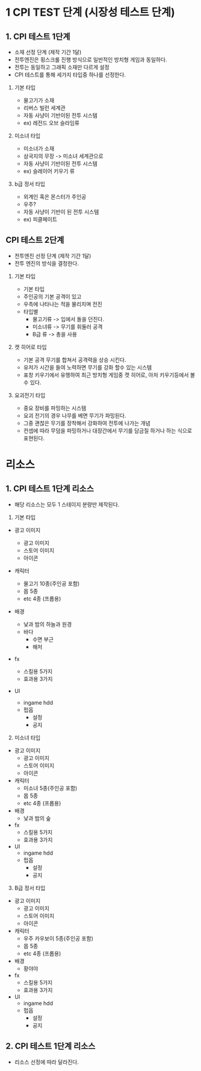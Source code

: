 # 1 CPI TEST 단계 (시장성 테스트 단계) 
## 1. CPI 테스트 1단계
- 소재 선정 단계 (제작 기간 1달)
- 전투엔진은 횡스크롤 진행 방식으로 일반적인 방치형 게임과 동일하다.
- 전투는 동일하고 그래픽 소재만 다르게 설정
- CPI 테스트를 통해 세가지 타입중 하나를 선정한다.

1) 기본 타입
    - 물고기가 소재
    - 리버스 빌런 세계관
    - 자동 사냥이 기반이된 전투 시스템
    - ex) 레전드 오브 슬라임류

2) 미소녀 타입
    - 미소녀가 소재
    - 삼국지의 무장 -> 미소녀 세계관으로
    - 자동 사냥이 기반이된 전투 시스템
    - ex) 슬레이어 키우기 류

3) b급 정서 타입
    - 외계인 혹은 몬스터가 주인공
    - 우주?
    - 자동 사냥이 기반이 된 전투 시스템
    - ex) 피클페이트
 
## CPI 테스트 2단계
- 전투엔진 선정 단계 (제작 기간 1달)
- 전투 엔진의 방식을 결정한다.
1) 기본 타입
    - 기본 타입
    - 주인공의 기본 공격이 있고
    - 우측에 나타나는 적을 물리치며 전진
    - 타입별
        - 물고기류 -> 입에서 돌을 던진다.
        - 미소녀류 -> 무기를 휘둘러 공격
        - B급 류 -> 총을 사용 

2) 캣 히어로 타입
    - 기본 공격 무기를 합쳐서 공격력을 상승 시킨다.
    - 유저가 시간을 들여 노력하면 무기를 강화 할수 있는 시스템
    - 표창 키우기에서 유행하여 최근 방치형 게임중 캣 히어로, 아처 키우기등에서 볼수 있다. 

3) 요괴전기 타입
    - 중요 장비를 파밍하는 시스템
    - 요괴 전기의 경우 나무를 베면 무기가 파밍된다.
    - 그중 괜찮은 무기를 장착해서 강화하여 전투에 나가는 개념
    - 컨셉에 따라 무덤을 파밍하거나 대장간에서 무기를 담금질 하거나 하는 식으로 표현된다.
    
# 리소스
## 1. CPI 테스트 1단계 리소스
- 해당 리소스는 모두 1 스테이지 분량만 제작된다.
1) 기본 타입
- 광고 이미지
    - 광고 이미지
    - 스토어 이미지
    - 아이콘 
-  캐릭터
    - 물고기 10종(주인공 포함)
    - 몹 5종
    - etc 4종 (프롭용)
- 배경
    - 낯과 밤의 하늘과 원경
    - 바다
        - 수면 부근
        - 해저  
- fx
    - 스킬용 5가지
    - 효과용 3가지 

- UI
    - ingame hdd
    - 펍옵
        - 설정
        - 공지      
2) 미소녀 타입
- 광고 이미지
    - 광고 이미지
    - 스토어 이미지
    - 아이콘 
- 캐릭터
    - 미소녀 5종(주인공 포함)
    - 몹 5종
    - etc 4종 (프롭용)
- 배경
    - 낯과 밤의 숲  
- fx
    - 스킬용 5가지
    - 효과용 3가지 
- UI
    - ingame hdd
    - 펍옵
        - 설정
        - 공지  

3) B급 정서 타입
- 광고 이미지
    - 광고 이미지
    - 스토어 이미지
    - 아이콘 
- 캐릭터
    - 우주 카우보이 5종(주인공 포함)
    - 몹 5종
    - etc 4종 (프롭용)
- 배경
    - 황야야  
- fx
    - 스킬용 5가지
    - 효과용 3가지 
- UI
    - ingame hdd
    - 펍옵
        - 설정
        - 공지

## 2. CPI 테스트 1단계 리소스
- 리소스 선정에 따라 달라진다.

 
